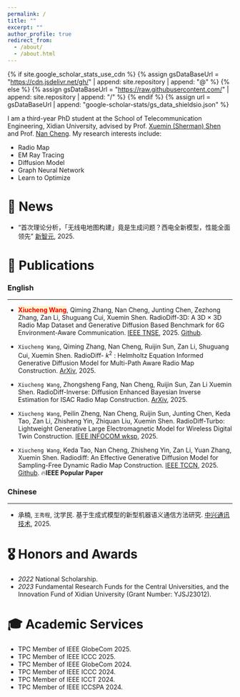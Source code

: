 ```yaml
---
permalink: /
title: ""
excerpt: ""
author_profile: true
redirect_from: 
  - /about/
  - /about.html
---
```


{% if site.google_scholar_stats_use_cdn %}
{% assign gsDataBaseUrl = "https://cdn.jsdelivr.net/gh/" | append: site.repository | append: "@" %}
{% else %}
{% assign gsDataBaseUrl = "https://raw.githubusercontent.com/" | append: site.repository | append: "/" %}
{% endif %}
{% assign url = gsDataBaseUrl | append: "google-scholar-stats/gs_data_shieldsio.json" %}

<span class='anchor' id='about-me'></span>

I am a third-year PhD student at the School of Telecommunication Engineering, Xidian University, advised by Prof. [Xuemin (Sherman) Shen](https://uwaterloo.ca/scholar/sshen) and Prof. [Nan Cheng](https://scholar.google.com/citations?user=Cxm51twAAAAJ&hl=en&oi=ao).
My research interests include:
- Radio Map 
- EM Ray Tracing
- Diffusion Model
- Graph Neural Network
- Learn to Optimize

# 📰 News
<div class='paper-box-text' markdown="1">

-	“首次理论分析，「无线电地图构建」竟是生成问题？西电全新模型，性能全面领先” [新智元](https://mp.weixin.qq.com/s/3Yc911BY6vbbWIQckhOvrA?scene=25), 2025.

</div>

# 📝 Publications 
### English 
---
<div class='paper-box-text' markdown="1">

-	**<span style="background-color: #FFF2CC; color: red;">Xiucheng Wang</span>**, Qiming Zhang, Nan Cheng, Junting Chen, Zezhong Zhang, Zan Li, Shuguang Cui, Xuemin Shen. RadioDiff-3D: A 3D × 3D Radio Map Dataset and Generative Diffusion Based Benchmark for 6G Environment-Aware Communication. [IEEE TNSE](https://ieeexplore.ieee.org/document/11083758), 2025.
[Github](https://github.com/UNIC-Lab/UrbanRadio3D).

</div>

<div class='paper-box-text' markdown="1">

-	`Xiucheng Wang`, Qiming Zhang, Nan Cheng, Ruijin Sun, Zan Li, Shuguang Cui, Xuemin Shen. RadioDiff- $k^2$ : Helmholtz Equation Informed Generative Diffusion Model for Multi-Path Aware Radio Map Construction. [ArXiv](https://arxiv.org/pdf/2504.15623), 2025.

</div>

<div class='paper-box-text' markdown="1">

-	`Xiucheng Wang`, Zhongsheng Fang, Nan Cheng, Ruijin Sun, Zan Li Xuemin Shen. RadioDiff-Inverse: Diffusion Enhanced Bayesian Inverse Estimation for ISAC Radio Map Construction. [ArXiv](https://arxiv.org/abs/2504.14298), 2025.

</div>

<div class='paper-box-text' markdown="1">

-	`Xiucheng Wang`, Peilin Zheng, Nan Cheng, Ruijin Sun, Junting Chen, Keda Tao, Zan Li, Zhisheng Yin, Zhiquan Liu, Xuemin Shen. RadioDiff-Turbo: Lightweight Generative Large Electromagnetic Model for Wireless Digital Twin Construction. [IEEE INFOCOM wksp](https://ieeexplore.ieee.org/document/11083758), 2025.

</div>

<div class='paper-box-text' markdown="1">

-	`Xiucheng Wang`, Keda Tao, Nan Cheng, Zhisheng Yin, Zan Li, Yuan Zhang, Xuemin Shen. Radiodiff: An Effective Generative Diffusion Model for Sampling-Free Dynamic Radio Map Construction. [IEEE TCCN](https://ieeexplore.ieee.org/abstract/document/10764739), 2025.
[Github](https://github.com/UNIC-Lab/RadioDiff). 🔥**IEEE Popular Paper**

</div>

### Chinese 
---
<div class='paper-box-text' markdown="1">

-	承楠, `王秀程`, 沈学民. 基于生成式模型的新型机器语义通信方法研究. [中兴通讯技术](https://kns.cnki.net/kcms2/article/abstract?v=liLFU49ICVs8P0YCg2w_YZYYW9AEXmUawPZCsln3_jBxJ_F7Z8qybYc9D1dbo2zLGkfttc1sRl_jEQeU7G6MHEMJRjDwSwZugMWwQq-4rfMM1k9JmyIq3lXxzWKR4kN-obNssNzsVsZQhU9hOyIw5-xxync0r3R9vXPT9KoTZmOOk9Dy4dV3sQ==&uniplatform=NZKPT&language=CHS), 2025.

</div>


# 🎖️ Honors and Awards
- *2022* National Scholarship. 
- *2023* Fundamental Research Funds for the Central Universities, and the Innovation Fund of Xidian University (Grant Number: YJSJ23012). 

# 🎓 Academic Services
- TPC Member of IEEE GlobeCom 2025.
- TPC Member of IEEE ICCC 2025.
- TPC Member of IEEE GlobeCom 2024.
- TPC Member of IEEE ICCC 2024.
- TPC Member of IEEE ICCT 2024.
- TPC Member of IEEE ICCSPA 2024.
